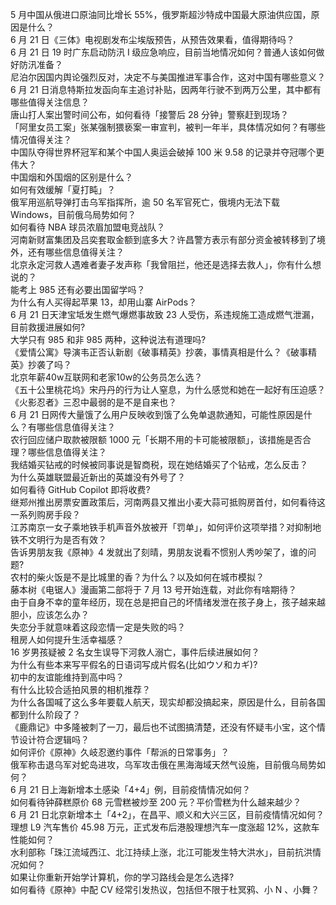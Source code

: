 5 月中国从俄进口原油同比增长 55%，俄罗斯超沙特成中国最大原油供应国，原因是什么？  
6 月 21 日《三体》电视剧发布尘埃版预告，从预告效果看，值得期待吗？  
6 月 21 日 19 时广东启动防汛 Ⅰ 级应急响应，目前当地情况如何？普通人该如何做好防汛准备？  
尼泊尔因国内舆论强烈反对，决定不与美国推进军事合作，这对中国有哪些意义？  
6 月 21 日消息特斯拉发函向车主追讨补贴，因两年行驶不到两万公里，其中都有哪些值得关注信息？  
唐山打人案出警时间公布，如何看待「接警后 28 分钟」警察赶到现场？  
「阿里女员工案」张某强制猥亵案一审宣判，被判一年半，具体情况如何？有哪些情况值得关注？  
中国队夺得世界杯冠军和某个中国人奥运会破掉 100 米 9.58 的记录并夺冠哪个更伟大？  
中国烟和外国烟的区别是什么？  
如何有效缓解「夏打盹」？  
俄军用巡航导弹打击乌军指挥所，逾 50 名军官死亡，俄境内无法下载 Windows，目前俄乌局势如何？  
如何看待 NBA 球员浓眉加盟电竞战队？  
河南新财富集团及吕奕套取金额到底多大？许昌警方表示有部分资金被转移到了境外，还有哪些信息值得关注？  
北京永定河救人遇难者妻子发声称「我曾阻拦，他还是选择去救人」，你有什么想说的？  
能考上 985 还有必要出国留学吗？  
为什么有人买得起苹果 13，却用山寨 AirPods？  
6 月 21 日天津宝坻发生燃气爆燃事故致 23 人受伤，系违规施工造成燃气泄漏，目前救援进展如何?  
大学只有 985 和非 985 两种，这种说法有道理吗?  
《爱情公寓》导演韦正否认新剧《破事精英》抄袭，事情真相是什么？《破事精英》抄袭了吗？  
北京年薪40w互联网和老家10w的公务员怎么选？  
《五十公里桃花坞》宋丹丹的行为让人窒息，为什么感觉和她在一起好有压迫感？  
《火影忍者》三忍中最弱的是不是自来也？  
6 月 21 日网传大量饿了么用户反映收到饿了么免单退款通知，可能性原因是什么？有哪些信息值得关注？  
农行回应储户取款被限额 1000 元「长期不用的卡可能被限额」，该措施是否合理？哪些信息值得关注？  
我结婚买钻戒的时候被同事说是智商税，现在她结婚买了个钻戒，怎么反击？  
为什么英雄联盟最近新出的英雄没有外号了？  
如何看待 GitHub Copilot 即将收费?  
继郑州推出房票安置政策后，河南两县又推出小麦大蒜可抵购房首付，如何看待这一系列购房手段？  
江苏南京一女子乘地铁手机声音外放被开「罚单」，如何评价这项举措？对抑制地铁不文明行为是否有效？  
告诉男朋友我《原神》4 发就出了刻晴，男朋友说看不惯别人秀吵架了，谁的问题?  
农村的柴火饭是不是比城里的香？为什么？以及如何在城市模拟？  
藤本树《电锯人》漫画第二部将于 7 月 13 号开始连载，对此你有啥期待？  
由于自身不幸的童年经历，现在总是把自己的坏情绪发泄在孩子身上，孩子越来越胆小，应该怎么办？  
失恋分手就意味着这段恋情一定是失败的吗？  
租房人如何提升生活幸福感？  
16 岁男孩疑被 2 名女生误导下河救人溺亡，事件后续进展如何？  
为什么有些本来写平假名的日语词写成片假名(比如ウソ和カギ)?  
初中的友谊能维持到高中吗？  
有什么比较合适拍风景的相机推荐？  
为什么各国喊了这么多年要载人航天，现实却都没搞起来，原因是什么，目前各国都到什么阶段了？  
《鹿鼎记》中多隆被刺了一刀，最后也不试图搞清楚，还没有怀疑韦小宝，这个情节设计符合逻辑吗？  
如何评价《原神》久岐忍邀约事件「帮派的日常事务」？  
俄军称击退乌军对蛇岛进攻，乌军攻击俄在黑海海域天然气设施，目前俄乌局势如何？  
6 月 21 日上海新增本土感染「4+4」例，目前疫情情况如何？  
如何看待钟薛糕原价 68 元雪糕被炒至 200 元？平价雪糕为什么越来越少？  
6 月 21 日北京新增本土「4+2」，在昌平、顺义和大兴三区，目前疫情情况如何？  
理想 L9 汽车售价 45.98 万元，正式发布后港股理想汽车一度涨超 12%，这款车性能如何？  
水利部称「珠江流域西江、北江持续上涨，北江可能发生特大洪水」，目前抗洪情况如何？  
如果让你重新开始学计算机，你的学习路线会是怎么选择?  
如何看待《原神》中配 CV 经常引发热议，包括但不限于杜冥鸦、小 N 、小舞？  
